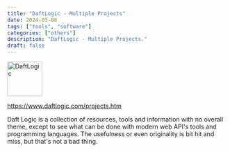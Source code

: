 ```yaml
---
title: "DaftLogic - Multiple Projects"
date: 2024-03-08
tags: ["tools", "software"]
categories: ["others"]
description: "DaftLogic - Multiple Projects."
draft: false
---
```


<img src="https://www.daftlogic.com/images/daft-logic-logo.png" alt="DaftLogic" width="80" height="80">

https://www.daftlogic.com/projects.htm

Daft Logic is a collection of resources, tools and information with no overall theme, except to see what can be done with modern web API's tools and programming languages. The usefulness or even originality is bit hit and miss, but that's not a bad thing.
